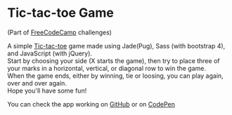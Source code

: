 # Tic-tac-toe Game

(Part of [FreeCodeCamp](http://www.freecodecamp.com/) challenges)


A simple [Tic-tac-toe](https://en.wikipedia.org/wiki/Tic-tac-toe) game made using Jade(Pug), Sass (with bootstrap 4), and JavaScript (with jQuery). <br>
Start by choosing your side (X starts the game), then try to place three of your marks in a horizontal, vertical, or diagonal row to win the game.<br>
When the game ends, either by winning, tie or loosing, you can play again, over and over again.<br>
Hope you'll have some fun!






You can check the app working on [GitHub](https://fabiendeborde.github.io/TicTacToe/) or on [CodePen](https://codepen.io/fabien_d/full/MvOXMB/)
